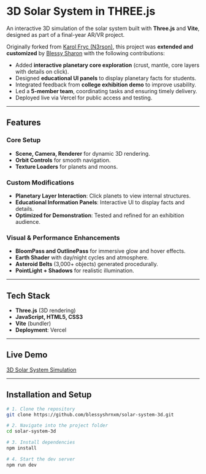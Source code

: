 # 3D Solar System in THREE.js  

An interactive 3D simulation of the solar system built with **Three.js** and **Vite**, designed as part of a final-year AR/VR project.  

Originally forked from [Karol Fryc (N3rson)](https://github.com/N3rson/Solar-System-3D), this project was **extended and customized** by [Blessy Sharon](https://github.com/blessyshrnxm) with the following contributions:  

- Added **interactive planetary core exploration** (crust, mantle, core layers with details on click).  
- Designed **educational UI panels** to display planetary facts for students.  
- Integrated feedback from **college exhibition demo** to improve usability.  
- Led a **5-member team**, coordinating tasks and ensuring timely delivery.  
- Deployed live via Vercel for public access and testing.  

---

## Features  

### Core Setup  
- **Scene, Camera, Renderer** for dynamic 3D rendering.  
- **Orbit Controls** for smooth navigation.  
- **Texture Loaders** for planets and moons.  

### Custom Modifications  
- **Planetary Layer Interaction**: Click planets to view internal structures.  
- **Educational Information Panels**: Interactive UI to display facts and details.  
- **Optimized for Demonstration**: Tested and refined for an exhibition audience.  

### Visual & Performance Enhancements  
- **BloomPass and OutlinePass** for immersive glow and hover effects.  
- **Earth Shader** with day/night cycles and atmosphere.  
- **Asteroid Belts** (3,000+ objects) generated procedurally.  
- **PointLight + Shadows** for realistic illumination.  

---

## Tech Stack  
- **Three.js** (3D rendering)  
- **JavaScript, HTML5, CSS3**  
- **Vite** (bundler)  
- **Deployment**: Vercel  

---

## Live Demo  
[3D Solar System Simulation](https://solar-system-3d-arvr.vercel.app/)  

---

## Installation and Setup  

```sh
# 1. Clone the repository
git clone https://github.com/blessyshrnxm/solar-system-3d.git

# 2. Navigate into the project folder
cd solar-system-3d

# 3. Install dependencies
npm install

# 4. Start the dev server
npm run dev
